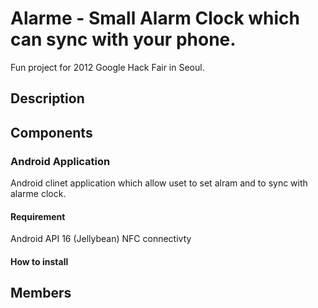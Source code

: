 Alarme - Small Alarm Clock which can sync with your phone.
==========================================================

Fun project for 2012 Google Hack Fair in Seoul.

Description
---------------------------------

Components
---------------------------------
### Android Application
Android clinet application which allow uset to set alram and to sync with alarme clock.

#### Requirement
Android API 16 (Jellybean)
NFC connectivty

#### How to install

Members
---------------------------------

